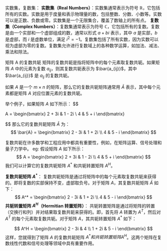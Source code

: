 实数集，复数集：
**实数集（Real Numbers）**：实数集通常表示为符号 $\mathbb{R}$，它包括所有的实数。实数是用于度量和表示物理量的数，包括整数、分数、小数等。实数可以是正数、负数或零。实数集是一个无限集合，覆盖了数轴上的所有点。
**复数集（Complex Numbers）**：复数集通常表示为符号 $\mathbb{C}$，它包括所有的复数。复数是由一个实部和一个虚部组成的数，通常以形式 $a + bi$ 表示，其中 $a$ 是实部，$b$ 是虚部，而 $i$ 是虚数单位，满足 $i^2 = -1$。复数集包括了所有实数，因为实数可以视为虚部为零的复数。复数集允许进行复数域上的各种数学运算，如加法、减法、乘法和除法。

矩阵 A 的复数共轭
矩阵的复数共轭是指将矩阵中的每个元素取复数共轭。如果矩阵 $A$ 中的元素为复数 $a_{ij}$，则其复数共轭表示为 $\bar{a_{ij}}$，其中 $\bar{a_{ij}}$ 是 $a_{ij}$ 的复数共轭。

如果 $A$ 是一个 $m \times n$ 的矩阵，那么它的复数共轭矩阵通常用 $\bar{A}$ 表示，其中每个元素都是矩阵 $A$ 对应位置元素的复数共轭。

举个例子，如果矩阵 $A$ 如下所示：
$$

A = \begin{bmatrix}
  2 + 3i & 1 - 2i \\
  4 & 5 + i
\end{bmatrix}

$$
那么它的复数共轭矩阵 $\bar{A}$ 为：
$$
\bar{A} = \begin{bmatrix}
  2 - 3i & 1 + 2i \\
  4 & 5 - i
\end{bmatrix}
$$

复数共轭在许多数学和工程应用中都具有重要性，例如，在矩阵运算、信号处理和量子力学中。
eg:
假设矩阵 $A$ 如下所示：
$$
A = \begin{bmatrix}
  2 + 3i & 1 - 2i \\
  4 & 5 + i
\end{bmatrix}
$$
我们可以计算它的复数共轭矩阵 $A^*$ 和共轭转置矩阵 $A^H$。

**复数共轭矩阵 $A^*$**：
复数共轭矩阵是通过将矩阵中的每个元素取复数共轭来获得的。即将复数的实部保持不变，虚部取负号。对于矩阵 $A$，其复数共轭矩阵 $\bar{A}$ 如下：
$$
A^* = \begin{bmatrix}
  2 - 3i & 1 + 2i \\
  4 & 5 - i
\end{bmatrix}
$$
**共轭转置矩阵 $A^H$（Hermitian 转置矩阵）**：
共轭转置矩阵是通过将矩阵的转置（交换行和列）并对结果取复数共轭来获得的。即，首先将 $A$ 转置为 $A^T$，然后对 $A^T$ 的每个元素取复数共轭。对于矩阵 $A$，其共轭转置矩阵 $A^*$ 如下：

$$
A^H = \begin{bmatrix}
  2 - 3i & 4 \\
  1 + 2i & 5 - i
\end{bmatrix}
$$
这样，您就得到了矩阵 $A$ 的复数共轭矩阵 $A^* 和共轭转置矩阵 A^H$。这两个矩阵在复数线性代数和信号处理等领域中具有重要作用。